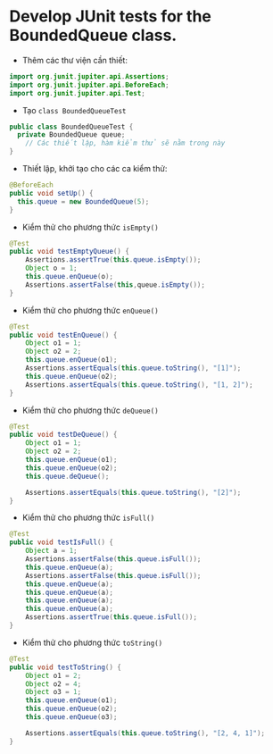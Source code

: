 # Develop JUnit tests for the BoundedQueue class.

- Thêm các thư viện cần thiết:

```java
import org.junit.jupiter.api.Assertions;
import org.junit.jupiter.api.BeforeEach;
import org.junit.jupiter.api.Test;
```

- Tạo `class BoundedQueueTest`

```java
public class BoundedQueueTest {
  private BoundedQueue queue;
    // Các thiết lập, hàm kiểm thử sẽ nằm trong này
}
```

- Thiết lập, khởi tạo cho các ca kiểm thử:

```java
@BeforeEach
public void setUp() {
  this.queue = new BoundedQueue(5);
}
```

- Kiểm thử cho phương thức `isEmpty()`

```java
@Test
public void testEmptyQueue() {
    Assertions.assertTrue(this.queue.isEmpty());
    Object o = 1;
    this.queue.enQueue(o);
    Assertions.assertFalse(this,queue.isEmpty());
}
```

- Kiểm thử cho phương thức `enQueue()`

```java
@Test
public void testEnQueue() {
    Object o1 = 1;
    Object o2 = 2;
    this.queue.enQueue(o1);
    Assertions.assertEquals(this.queue.toString(), "[1]");
    this.queue.enQueue(o2);
    Assertions.assertEquals(this.queue.toString(), "[1, 2]");
}
```

- Kiểm thử cho phương thức `deQueue()`

```java
@Test
public void testDeQueue() {
    Object o1 = 1;
    Object o2 = 2;
    this.queue.enQueue(o1);
    this.queue.enQueue(o2);
    this.queue.deQueue();

    Assertions.assertEquals(this.queue.toString(), "[2]");
}
```

- Kiểm thử cho phương thức `isFull()`

```java
@Test
public void testIsFull() {
    Object a = 1;
    Assertions.assertFalse(this.queue.isFull());
    this.queue.enQueue(a);
    Assertions.assertFalse(this.queue.isFull());
    this.queue.enQueue(a);
    this.queue.enQueue(a);
    this.queue.enQueue(a);
    this.queue.enQueue(a);
    Assertions.assertTrue(this.queue.isFull());
}
```

- Kiểm thử cho phương thức `toString()`

```java
@Test
public void testToString() {
    Object o1 = 2;
    Object o2 = 4;
    Object o3 = 1;
    this.queue.enQueue(o1);
    this.queue.enQueue(o2);
    this.queue.enQueue(o3);

    Assertions.assertEquals(this.queue.toString(), "[2, 4, 1]");
}
```
